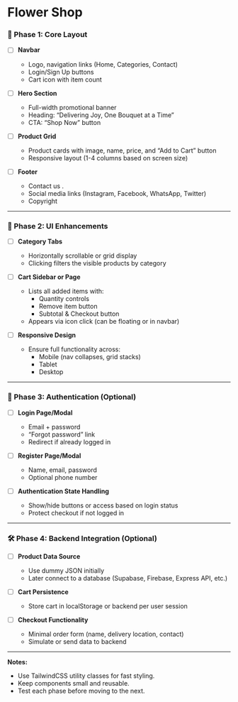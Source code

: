 # Flower Shop

### 🌼 Phase 1: Core Layout

- [ ] **Navbar**
  - Logo, navigation links (Home, Categories, Contact)
  - Login/Sign Up buttons
  - Cart icon with item count

- [ ] **Hero Section**
  - Full-width promotional banner
  - Heading: “Delivering Joy, One Bouquet at a Time”
  - CTA: “Shop Now” button

- [ ] **Product Grid**
  - Product cards with image, name, price, and “Add to Cart” button
  - Responsive layout (1-4 columns based on screen size)

- [ ] **Footer**
  - Contact us .
  - Social media links (Instagram, Facebook, WhatsApp, Twitter)
  - Copyright 

---

### 🪻 Phase 2: UI Enhancements

- [ ] **Category Tabs**
  - Horizontally scrollable or grid display
  - Clicking filters the visible products by category

- [ ] **Cart Sidebar or Page**
  - Lists all added items with:
    - Quantity controls
    - Remove item button
    - Subtotal & Checkout button
  - Appears via icon click (can be floating or in navbar)

- [ ] **Responsive Design**
  - Ensure full functionality across:
    - Mobile (nav collapses, grid stacks)
    - Tablet
    - Desktop

---

### 🔐 Phase 3: Authentication (Optional)

- [ ] **Login Page/Modal**
  - Email + password
  - “Forgot password” link
  - Redirect if already logged in

- [ ] **Register Page/Modal**
  - Name, email, password
  - Optional phone number

- [ ] **Authentication State Handling**
  - Show/hide buttons or access based on login status
  - Protect checkout if not logged in

---

### 🛠️ Phase 4: Backend Integration (Optional)

- [ ] **Product Data Source**
  - Use dummy JSON initially
  - Later connect to a database (Supabase, Firebase, Express API, etc.)

- [ ] **Cart Persistence**
  - Store cart in localStorage or backend per user session

- [ ] **Checkout Functionality**
  - Minimal order form (name, delivery location, contact)
  - Simulate or send data to backend

---

**Notes:**
- Use TailwindCSS utility classes for fast styling.
- Keep components small and reusable.
- Test each phase before moving to the next.

